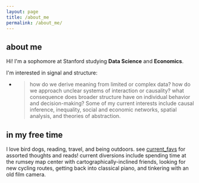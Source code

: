 ```yaml
---
layout: page
title: /about_me
permalink: /about_me/
---
```

## about me
Hi! I'm a sophomore at Stanford studying **Data Science** and **Economics**. 

I'm interested in signal and structure: 
- > how do we derive meaning from limited or complex data? how do we approach unclear systems of interaction or causality? what consequence does broader structure have on individual behavior and decision-making? 
Some of my current interests include causal inference, inequality, social and economic networks, spatial analysis, and theories of abstraction.

## in my free time
I love bird dogs, reading, travel, and being outdoors. see [current_favs](current_favs.md) for assorted thoughts and reads! current diversions include spending time at the rumsey map center with cartographically-inclined friends, looking for new cycling routes, getting back into classical piano, and tinkering with an old film camera.

